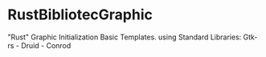 # RustBibliotecGraphic
"Rust" Graphic Initialization Basic Templates. using Standard Libraries: Gtk-rs - Druid - Conrod
